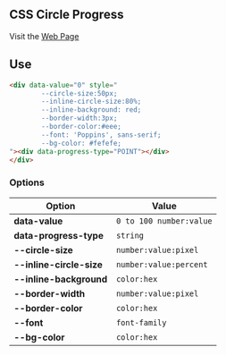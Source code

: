 ## CSS Circle Progress

Visit the [Web Page](https://ozdalgic.github.io/CSS-Circle-Progress/)

## Use
```html
<div data-value="0" style="
        --circle-size:50px;
        --inline-circle-size:80%;
        --inline-background: red;
        --border-width:3px;
        --border-color:#eee;
        --font: 'Poppins', sans-serif;
        --bg-color: #fefefe;
"><div data-progress-type="POINT"></div>
</div> 
```

### Options

Option | Value
--- | --- 
**data-value** | `0 to 100 number:value`
**data-progress-type** | `string`
**--circle-size** | `number:value:pixel`
**--inline-circle-size** | `number:value:percent` 
**--inline-background** | `color:hex`  
**--border-width** | `number:value:pixel`
**--border-color** | `color:hex`
**--font** | `font-family`
**--bg-color** | `color:hex`
